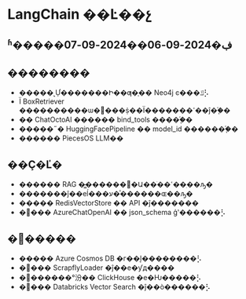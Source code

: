 # LangChain ��Ŀ��չ

## ʱ�����ڣ�2024-09-06��2024-09-07

## ��������
- �����˻Ự�������Ի��ƣ�֧�� Neo4j ͼ���ݿ⡣
- Ϊ BoxRetriever ����������ѡ����ṩ��Ϊ�������ߵ��ĵ�֧�֡�
- �� ChatOctoAI ������ bind_tools ����֧�֡�
- �����˶� HuggingFacePipeline �� model_id ������֧�֡�
- ������ PiecesOS LLM��

## ��Ҫ�Ľ�
- ������ RAG �̵̳�������Ա��ֹ��ߵ��ִ��ԡ�
- �������ĵ��еĺ���ע�ͣ������ɶ��ԡ�
- ����� RedisVectorStore �� API �ĵ�������
- �޸��� AzureChatOpenAI �� json_schema ģʽ������⡣

## �޸�����
- ����� Azure Cosmos DB �г��ֵļ��������⡣
- �޸��� ScrapflyLoader �ĵ��е�ƴд����
- �޸������°汾�� ClickHouse �е�Ƕ�����⡣
- �޸��� Databricks Vector Search �ĵ��ò������⡣